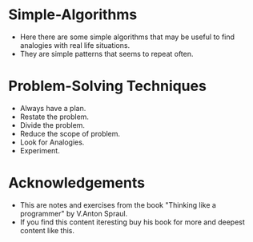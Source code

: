# Simple-Algorithms
- Here there are some simple algorithms that may be useful to find analogies with real life situations.
- They are simple patterns that seems to repeat often.
# Problem-Solving Techniques
- Always have a plan.
- Restate the problem.
- Divide the problem.
- Reduce the scope of problem.
- Look for Analogies.
- Experiment.
# Acknowledgements
- This are notes and exercises from the book "Thinking like a programmer" by V.Anton Spraul.
- If you find this content iteresting buy his book for more and deepest content like this.
  
